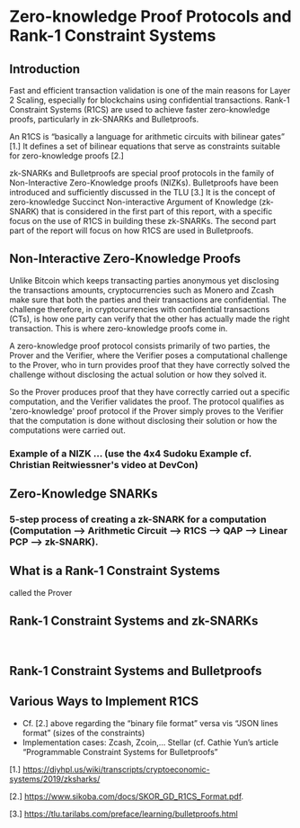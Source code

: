 # Zero-knowledge Proof Protocols and Rank-1 Constraint Systems

## Introduction 

Fast and efficient transaction validation is one of the main reasons for Layer 2 Scaling, especially for blockchains using confidential transactions. Rank-1 Constraint Systems (R1CS) are used to achieve faster zero-knowledge proofs, particularly in zk-SNARKs and Bulletproofs. 

An R1CS is “basically a language for arithmetic circuits with bilinear gates” [1.] It defines a set of bilinear equations that serve as constraints suitable for zero-knowledge proofs [2.] 

zk-SNARKs and Bulletproofs are special proof protocols in the family of Non-Interactive Zero-Knowledge proofs (NIZKs). Bulletproofs have been introduced and sufficiently discussed in the TLU [3.] It is the concept of zero-knowledge Succinct Non-interactive Argument of Knowledge (zk-SNARK) that is considered in the first part of this report, with a specific focus on the use of R1CS in building these zk-SNARKs. The second part part of the report will focus on how R1CS are used in Bulletproofs.     

    
  
  ## Non-Interactive Zero-Knowledge Proofs 

Unlike Bitcoin which keeps transacting parties anonymous yet disclosing the transactions amounts, cryptocurrencies such as Monero and Zcash make sure that both the parties and their transactions are confidential. The challenge therefore, in cryptocurrencies with confidential transactions (CTs), is how one party can verify that the other has actually made the right transaction. This is where zero-knowledge proofs come in. 

A zero-knowledge proof protocol consists primarily of two parties, the Prover and the Verifier, where the Verifier poses a computational challenge to the Prover, who in turn provides proof that they have correctly solved the challenge without disclosing the actual solution or how they solved it. 
 
So the Prover produces proof that they have correctly carried out a specific computation, and the Verifier validates the proof. The protocol qualifies as 'zero-knowledge' proof protocol if the Prover simply proves to the Verifier that the computation is done without disclosing their solution or how the computations were carried out.  
   
  
  ### Example of a NIZK ... (use the 4x4 Sudoku Example cf. Christian Reitwiessner's video at DevCon)
  
  

  ## Zero-Knowledge SNARKs 
  
  
  ###  5-step process of creating a zk-SNARK for a computation (Computation —> Arithmetic Circuit —> R1CS —> QAP —> Linear PCP —> zk-SNARK). 

 
  

  ## What is a Rank-1 Constraint Systems 
  called the Prover
  
  ## Rank-1 Constraint Systems and zk-SNARKs  
  
  
  ​  
  ## Rank-1 Constraint Systems and Bulletproofs  
  
  
  
  
  ## Various Ways to Implement R1CS 
- Cf. [2.] above regarding the “binary file format” versa vis “JSON lines format” (sizes of the constraints) 
- Implementation cases: Zcash, Zcoin,… Stellar (cf. Cathie Yun’s article “Programmable Constraint Systems for Bulletproofs”





[1.] https://diyhpl.us/wiki/transcripts/cryptoeconomic-systems/2019/zksharks/   

[2.] https://www.sikoba.com/docs/SKOR_GD_R1CS_Format.pdf. 

[3.] https://tlu.tarilabs.com/preface/learning/bulletproofs.html 





